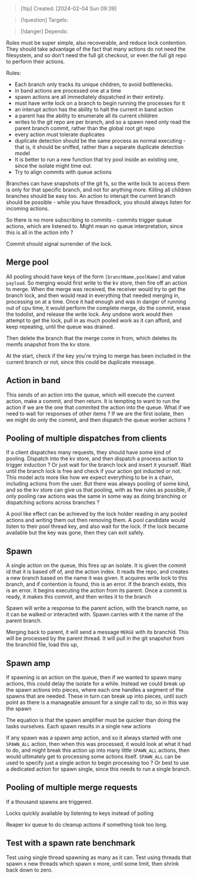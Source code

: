 
>[!tip] Created: [2024-02-04 Sun 09:39]

>[!question] Targets: 

>[!danger] Depends: 

Rules must be super simple, also recoverable, and reduce lock contention.
They should take advantage of the fact that many actions do not need the filesystem, and so don't need the full git checkout, or even the full git repo to perform their actions.

Rules:
- Each branch only tracks its unique children, to avoid bottlenecks.
- in band actions are processed one at a time
- spawn actions are all immediately dispatched in their entirety.
- must have write lock on a branch to begin running the processes for it
- an interupt action has the ability to halt the current in band action
- a parent has the ability to enumerate all its current children
- writes to the git repo are per branch, and so a spawn need only read the parent branch commit, rather than the global root git repo
- every action must tolerate duplicates
- duplicate detection should be the same process as normal executing - that is, it should be sniffed, rather than a separate duplicate detection model
- It is better to run a new function that try pool inside an existing one, since the isolate might time out.
- Try to align commits with queue actions

Branches can have snapshots of the git fs, so the write lock to access them is only for that specific branch, and not for anything more.
Killing all children branches should be easy too.
An action to interupt the current branch should be possible - while you have threadlock, you should always listen for incoming actions.

So there is no more subscribing to commits - commits trigger queue actions, which are listened to.  Might mean no queue interpretation, since this is all in the action info ?

Commit should signal surrender of the lock.


## Merge pool
All pooling should have keys of the form `[branchName,poolName]` and value `payload`. So merging would first write to the kv store, then fire off an action to merge.  When the merge was received, the receiver would try to get the branch lock, and then would read in everything that needed merging in, processing on at a time.  Once it had enough and was in danger of running out of cpu time, it would perform the complete merge, do the commit, erase the todolist, and release the write lock.  Any undone work would then attempt to get the lock, pull in as much pooled work as it can afford, and keep repeating, until the queue was drained.

Then delete the branch that the merge come in from, which deletes its memfs snapshot from the kv store.

At the start, check if the key you're trying to merge has been included in the current branch or not, since this could be duplicate message.
## Action in band
This sends of an action into the queue, which will execute the current action, make a commit, and then return.  It is tempting to want to run the action if we are the one that commited the action into the queue.  What if we need to wait for responses of other items ?
If we are the first isolate, then we might do only the commit, and then dispatch the queue worker actions ?

## Pooling of multiple dispatches from clients
If a client dispatches many requests, they should have some kind of pooling.
Dispatch into the kv store, and then dispatch a process action to trigger induction ?
Or just wait for the branch lock and insert it yourself.  Wait until the branch lock is free and check if your action got inducted or not.  This model acts more like how we expect everything to be in a chain, including actions from the user.  But there was always pooling of some kind, and so the kv store can give us that pooling, with as few rules as possible, if only pooling raw actions was the same in some way as doing branching or dispatching actions across branches ?

A pool like effect can be achieved by the lock holder reading in any pooled actions and writing them out then removing them.  A pool candidate would listen to their pool thread key, and also wait for the lock.  If the lock became available but the key was gone, then they can exit safely.  

## Spawn
A single action on the queue, this fires up an isolate.  It is given the commit id that it is based off of, and the action index.  It reads the repo, and creates a new branch based on the name it was given.  It acquires write lock to this branch, and if contention is found, this is an error.  If the branch exists, this is an error.  It begins executing the action from its parent.  Once a commit is ready, it makes this commit, and then writes it to the branch

Spawn will write a response to the parent action, with the branch name, so it can be walked or interacted with.  Spawn carries with it the name of the parent branch.

Merging back to parent, it will send a message `MERGE` with its branchid.  This will be processed by the parent thread.  It will pull in the git snapshot from the branchId file, load this up,
## Spawn amp
If spawning is an action on the queue, then if we wanted to spawn many actions, this could delay the isolate for a while.  Instead we could break up the spawn actions into pieces, where each one handles a segment of the spawns that are needed.  These in turn can break up into pieces, until such point as there is a manageable amount for a single call to do, so in this way the spawn

The equation is that the spawn amplifier must be quicker than doing the tasks ourselves.
Each spawn results in a single new actions

If any spawn was a spawn amp action, and so it always started with one `SPAWN_ALL` action, then when this was processed, it would look at what it had to do, and might break this action up into many little `SPAWN_ALL` actions, then would ultimately get to processing some actions itself.  `SPAWN_ALL` can be used to specify just a single action to begin processing too ?  Or best to use a dedicated action for spawn single, since this needs to run a single branch.

 ## Pooling of multiple merge requests
If a thousand spawns are triggered.

Locks quickly available by listening to keys instead of polling

Reaper kv queue to do cleanup actions if something took too long.

## Test with a spawn rate benchmark
Test using single thread spawning as many as it can.
Test using threads that spawn x new threads which spawn x more, until some limit, then shrink back down to zero.